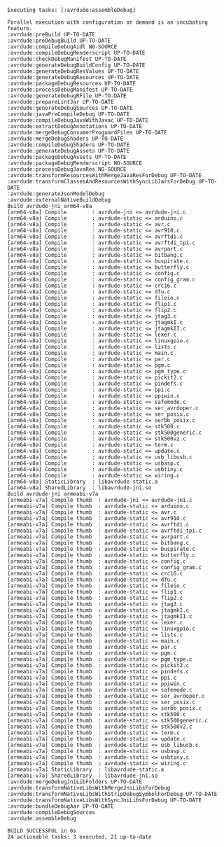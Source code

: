     Executing tasks: [:avrdude:assembleDebug]
    
    Parallel execution with configuration on demand is an incubating feature.
    :avrdude:preBuild UP-TO-DATE
    :avrdude:preDebugBuild UP-TO-DATE
    :avrdude:compileDebugAidl NO-SOURCE
    :avrdude:compileDebugRenderscript UP-TO-DATE
    :avrdude:checkDebugManifest UP-TO-DATE
    :avrdude:generateDebugBuildConfig UP-TO-DATE
    :avrdude:generateDebugResValues UP-TO-DATE
    :avrdude:generateDebugResources UP-TO-DATE
    :avrdude:packageDebugResources UP-TO-DATE
    :avrdude:processDebugManifest UP-TO-DATE
    :avrdude:generateDebugRFile UP-TO-DATE
    :avrdude:prepareLintJar UP-TO-DATE
    :avrdude:generateDebugSources UP-TO-DATE
    :avrdude:javaPreCompileDebug UP-TO-DATE
    :avrdude:compileDebugJavaWithJavac UP-TO-DATE
    :avrdude:extractDebugAnnotations UP-TO-DATE
    :avrdude:mergeDebugConsumerProguardFiles UP-TO-DATE
    :avrdude:mergeDebugShaders UP-TO-DATE
    :avrdude:compileDebugShaders UP-TO-DATE
    :avrdude:generateDebugAssets UP-TO-DATE
    :avrdude:packageDebugAssets UP-TO-DATE
    :avrdude:packageDebugRenderscript NO-SOURCE
    :avrdude:processDebugJavaRes NO-SOURCE
    :avrdude:transformResourcesWithMergeJavaResForDebug UP-TO-DATE
    :avrdude:transformClassesAndResourcesWithSyncLibJarsForDebug UP-TO-DATE
    :avrdude:generateJsonModelDebug
    :avrdude:externalNativeBuildDebug
    Build avrdude-jni arm64-v8a
    [arm64-v8a] Compile        : avrdude-jni <= avrdude-jni.c
    [arm64-v8a] Compile        : avrdude-static <= arduino.c
    [arm64-v8a] Compile        : avrdude-static <= avr.c
    [arm64-v8a] Compile        : avrdude-static <= avr910.c
    [arm64-v8a] Compile        : avrdude-static <= avrftdi.c
    [arm64-v8a] Compile        : avrdude-static <= avrftdi_tpi.c
    [arm64-v8a] Compile        : avrdude-static <= avrpart.c
    [arm64-v8a] Compile        : avrdude-static <= bitbang.c
    [arm64-v8a] Compile        : avrdude-static <= buspirate.c
    [arm64-v8a] Compile        : avrdude-static <= butterfly.c
    [arm64-v8a] Compile        : avrdude-static <= config.c
    [arm64-v8a] Compile        : avrdude-static <= config_gram.c
    [arm64-v8a] Compile        : avrdude-static <= crc16.c
    [arm64-v8a] Compile        : avrdude-static <= dfu.c
    [arm64-v8a] Compile        : avrdude-static <= fileio.c
    [arm64-v8a] Compile        : avrdude-static <= flip1.c
    [arm64-v8a] Compile        : avrdude-static <= flip2.c
    [arm64-v8a] Compile        : avrdude-static <= jtag3.c
    [arm64-v8a] Compile        : avrdude-static <= jtagmkI.c
    [arm64-v8a] Compile        : avrdude-static <= jtagmkII.c
    [arm64-v8a] Compile        : avrdude-static <= lexer.c
    [arm64-v8a] Compile        : avrdude-static <= linuxgpio.c
    [arm64-v8a] Compile        : avrdude-static <= lists.c
    [arm64-v8a] Compile        : avrdude-static <= main.c
    [arm64-v8a] Compile        : avrdude-static <= par.c
    [arm64-v8a] Compile        : avrdude-static <= pgm.c
    [arm64-v8a] Compile        : avrdude-static <= pgm_type.c
    [arm64-v8a] Compile        : avrdude-static <= pickit2.c
    [arm64-v8a] Compile        : avrdude-static <= pindefs.c
    [arm64-v8a] Compile        : avrdude-static <= ppi.c
    [arm64-v8a] Compile        : avrdude-static <= ppiwin.c
    [arm64-v8a] Compile        : avrdude-static <= safemode.c
    [arm64-v8a] Compile        : avrdude-static <= ser_avrdoper.c
    [arm64-v8a] Compile        : avrdude-static <= ser_posix.c
    [arm64-v8a] Compile        : avrdude-static <= serbb_posix.c
    [arm64-v8a] Compile        : avrdude-static <= stk500.c
    [arm64-v8a] Compile        : avrdude-static <= stk500generic.c
    [arm64-v8a] Compile        : avrdude-static <= stk500v2.c
    [arm64-v8a] Compile        : avrdude-static <= term.c
    [arm64-v8a] Compile        : avrdude-static <= update.c
    [arm64-v8a] Compile        : avrdude-static <= usb_libusb.c
    [arm64-v8a] Compile        : avrdude-static <= usbasp.c
    [arm64-v8a] Compile        : avrdude-static <= usbtiny.c
    [arm64-v8a] Compile        : avrdude-static <= wiring.c
    [arm64-v8a] StaticLibrary  : libavrdude-static.a
    [arm64-v8a] SharedLibrary  : libavrdude-jni.so
    Build avrdude-jni armeabi-v7a
    [armeabi-v7a] Compile thumb  : avrdude-jni <= avrdude-jni.c
    [armeabi-v7a] Compile thumb  : avrdude-static <= arduino.c
    [armeabi-v7a] Compile thumb  : avrdude-static <= avr.c
    [armeabi-v7a] Compile thumb  : avrdude-static <= avr910.c
    [armeabi-v7a] Compile thumb  : avrdude-static <= avrftdi.c
    [armeabi-v7a] Compile thumb  : avrdude-static <= avrftdi_tpi.c
    [armeabi-v7a] Compile thumb  : avrdude-static <= avrpart.c
    [armeabi-v7a] Compile thumb  : avrdude-static <= bitbang.c
    [armeabi-v7a] Compile thumb  : avrdude-static <= buspirate.c
    [armeabi-v7a] Compile thumb  : avrdude-static <= butterfly.c
    [armeabi-v7a] Compile thumb  : avrdude-static <= config.c
    [armeabi-v7a] Compile thumb  : avrdude-static <= config_gram.c
    [armeabi-v7a] Compile thumb  : avrdude-static <= crc16.c
    [armeabi-v7a] Compile thumb  : avrdude-static <= dfu.c
    [armeabi-v7a] Compile thumb  : avrdude-static <= fileio.c
    [armeabi-v7a] Compile thumb  : avrdude-static <= flip1.c
    [armeabi-v7a] Compile thumb  : avrdude-static <= flip2.c
    [armeabi-v7a] Compile thumb  : avrdude-static <= jtag3.c
    [armeabi-v7a] Compile thumb  : avrdude-static <= jtagmkI.c
    [armeabi-v7a] Compile thumb  : avrdude-static <= jtagmkII.c
    [armeabi-v7a] Compile thumb  : avrdude-static <= lexer.c
    [armeabi-v7a] Compile thumb  : avrdude-static <= linuxgpio.c
    [armeabi-v7a] Compile thumb  : avrdude-static <= lists.c
    [armeabi-v7a] Compile thumb  : avrdude-static <= main.c
    [armeabi-v7a] Compile thumb  : avrdude-static <= par.c
    [armeabi-v7a] Compile thumb  : avrdude-static <= pgm.c
    [armeabi-v7a] Compile thumb  : avrdude-static <= pgm_type.c
    [armeabi-v7a] Compile thumb  : avrdude-static <= pickit2.c
    [armeabi-v7a] Compile thumb  : avrdude-static <= pindefs.c
    [armeabi-v7a] Compile thumb  : avrdude-static <= ppi.c
    [armeabi-v7a] Compile thumb  : avrdude-static <= ppiwin.c
    [armeabi-v7a] Compile thumb  : avrdude-static <= safemode.c
    [armeabi-v7a] Compile thumb  : avrdude-static <= ser_avrdoper.c
    [armeabi-v7a] Compile thumb  : avrdude-static <= ser_posix.c
    [armeabi-v7a] Compile thumb  : avrdude-static <= serbb_posix.c
    [armeabi-v7a] Compile thumb  : avrdude-static <= stk500.c
    [armeabi-v7a] Compile thumb  : avrdude-static <= stk500generic.c
    [armeabi-v7a] Compile thumb  : avrdude-static <= stk500v2.c
    [armeabi-v7a] Compile thumb  : avrdude-static <= term.c
    [armeabi-v7a] Compile thumb  : avrdude-static <= update.c
    [armeabi-v7a] Compile thumb  : avrdude-static <= usb_libusb.c
    [armeabi-v7a] Compile thumb  : avrdude-static <= usbasp.c
    [armeabi-v7a] Compile thumb  : avrdude-static <= usbtiny.c
    [armeabi-v7a] Compile thumb  : avrdude-static <= wiring.c
    [armeabi-v7a] StaticLibrary  : libavrdude-static.a
    [armeabi-v7a] SharedLibrary  : libavrdude-jni.so
    :avrdude:mergeDebugJniLibFolders UP-TO-DATE
    :avrdude:transformNativeLibsWithMergeJniLibsForDebug
    :avrdude:transformNativeLibsWithStripDebugSymbolForDebug UP-TO-DATE
    :avrdude:transformNativeLibsWithSyncJniLibsForDebug UP-TO-DATE
    :avrdude:bundleDebugAar UP-TO-DATE
    :avrdude:compileDebugSources
    :avrdude:assembleDebug
    
    BUILD SUCCESSFUL in 6s
    24 actionable tasks: 3 executed, 21 up-to-date
